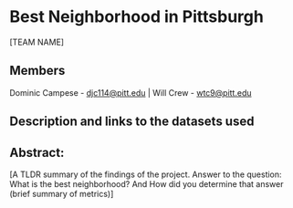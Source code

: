 # Best Neighborhood in Pittsburgh
[TEAM NAME]
## Members
Dominic Campese - djc114@pitt.edu | Will Crew - wtc9@pitt.edu
## Description and links to the datasets used
## Abstract: 
[A TLDR summary of the findings of the project. Answer to the question: What is the best neighborhood? And How did you determine that answer (brief summary of metrics)]
